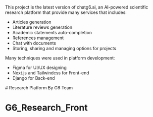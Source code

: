 This project is the latest version of chatg6.ai, an AI-powered scientific research platform that provide many services that includes:          
- Articles generation
- Literature reviews generation
- Academic statements auto-completion
- References management
- Chat with documents
- Storing, sharing and managing options for projects
  
Many techniques were used in platform development:                     
- Figma for UI/UX designing
- Next.js and Tailwindcss for Front-end
- Django for Back-end
  
﻿# Research Platform By G6 Team
# G6_Research_Front
